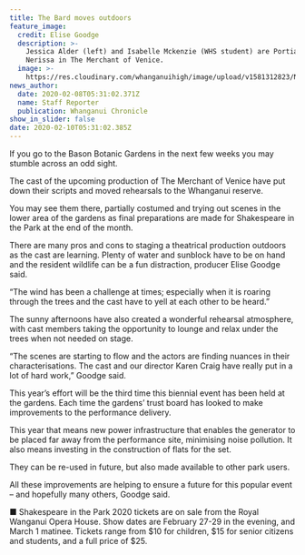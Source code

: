 ```yaml
---
title: The Bard moves outdoors
feature_image:
  credit: Elise Goodge
  description: >-
    Jessica Alder (left) and Isabelle Mckenzie (WHS student) are Portia and
    Nerissa in The Merchant of Venice.
  image: >-
    https://res.cloudinary.com/whanganuihigh/image/upload/v1581312823/News/Isabelle_McKenzie_Chron_8.2.20.jpg
news_author:
  date: 2020-02-08T05:31:02.371Z
  name: Staff Reporter
  publication: Whanganui Chronicle
show_in_slider: false
date: 2020-02-10T05:31:02.385Z
---
```

If you go to the Bason Botanic Gardens in the next few weeks you may stumble across an odd sight.

The cast of the upcoming production of The Merchant of Venice have put down their scripts and moved rehearsals to the Whanganui reserve.

You may see them there, partially costumed and trying out scenes in the lower area of the gardens as final preparations are made for Shakespeare in the Park at the end of the month.

There are many pros and cons to staging a theatrical production outdoors as the cast are learning. Plenty of water and sunblock have to be on hand and the resident wildlife can be a fun distraction, producer Elise Goodge said.

“The wind has been a challenge at times; especially when it is roaring through the trees and the cast have to yell at each other to be heard.”

The sunny afternoons have also created a wonderful rehearsal atmosphere, with cast members taking the opportunity to lounge and relax under the trees when not needed on stage.

“The scenes are starting to flow and the actors are finding nuances in their characterisations. The cast and our director Karen Craig have really put in a lot of hard work,” Goodge said.

This year’s effort will be the third time this biennial event has been held at the gardens. Each time the gardens’ trust board has looked to make improvements to the performance delivery.

This year that means new power infrastructure that enables the generator to be placed far away from the performance site, minimising noise pollution. It also means investing in the construction of flats for the set.

They can be re-used in future, but also made available to other park users.

All these improvements are helping to ensure a future for this popular event – and hopefully many others, Goodge said.

■ Shakespeare in the Park 2020 tickets are on sale from the Royal Wanganui Opera House. Show dates are February 27-29 in the evening, and March 1 matinee. Tickets range from $10 for children, $15 for senior citizens and students, and a full price of $25.
